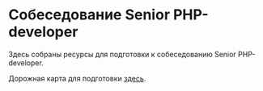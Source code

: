 # Собеседование Senior PHP-developer
Здесь собраны ресурсы для подготовки к собеседованию Senior
PHP-developer.

Дорожная карта для подготовки [здесь](/docs/).